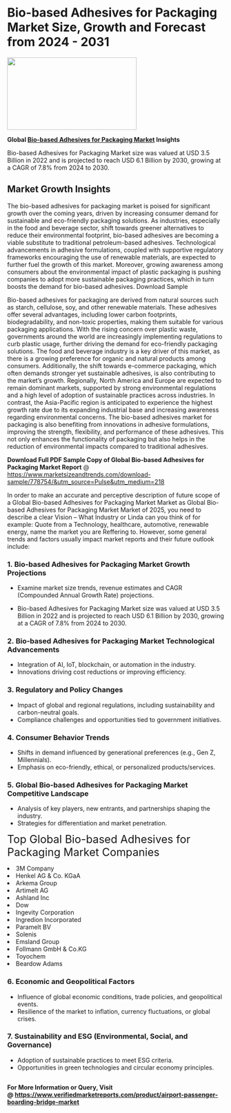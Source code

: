 <H1>Bio-based Adhesives for Packaging Market Size, Growth and Forecast from 2024 - 2031</H1><img class="aligncenter size-medium wp-image-584254" src="https://thirdeyenews.in/wp-content/uploads/2024/09/Global-Market-Research-300x168.jpeg" alt="" width="300" height="168" /><p><strong>Global&nbsp;<a href="https://www.marketsizeandtrends.com/download-sample/778754/&amp;utm_source=Pulse&amp;utm_medium=218">Bio-based Adhesives for Packaging Market</a> Insights</strong></p><p>Bio-based Adhesives for Packaging Market size was valued at USD 3.5 Billion in 2022 and is projected to reach USD 6.1 Billion by 2030, growing at a CAGR of 7.8% from 2024 to 2030.</p><p><h2>Market Growth Insights</h2> <p>The bio-based adhesives for packaging market is poised for significant growth over the coming years, driven by increasing consumer demand for sustainable and eco-friendly packaging solutions. As industries, especially in the food and beverage sector, shift towards greener alternatives to reduce their environmental footprint, bio-based adhesives are becoming a viable substitute to traditional petroleum-based adhesives. Technological advancements in adhesive formulations, coupled with supportive regulatory frameworks encouraging the use of renewable materials, are expected to further fuel the growth of this market. Moreover, growing awareness among consumers about the environmental impact of plastic packaging is pushing companies to adopt more sustainable packaging practices, which in turn boosts the demand for bio-based adhesives. Download Sample</p> <p>Bio-based adhesives for packaging are derived from natural sources such as starch, cellulose, soy, and other renewable materials. These adhesives offer several advantages, including lower carbon footprints, biodegradability, and non-toxic properties, making them suitable for various packaging applications. With the rising concern over plastic waste, governments around the world are increasingly implementing regulations to curb plastic usage, further driving the demand for eco-friendly packaging solutions. The food and beverage industry is a key driver of this market, as there is a growing preference for organic and natural products among consumers. Additionally, the shift towards e-commerce packaging, which often demands stronger yet sustainable adhesives, is also contributing to the market’s growth. Regionally, North America and Europe are expected to remain dominant markets, supported by strong environmental regulations and a high level of adoption of sustainable practices across industries. In contrast, the Asia-Pacific region is anticipated to experience the highest growth rate due to its expanding industrial base and increasing awareness regarding environmental concerns. The bio-based adhesives market for packaging is also benefiting from innovations in adhesive formulations, improving the strength, flexibility, and performance of these adhesives. This not only enhances the functionality of packaging but also helps in the reduction of environmental impacts compared to traditional adhesives. </p><p><span class=""><strong>Download Full PDF Sample Copy of Global Bio-based Adhesives for Packaging Market Report</strong> @ <a href="https://www.marketsizeandtrends.com/download-sample/778754/&amp;utm_source=Pulse&amp;utm_medium=218" target="_blank">https://www.marketsizeandtrends.com/download-sample/778754/&amp;utm_source=Pulse&amp;utm_medium=218</a></span></p><p>In order to make an accurate and perceptive description of future scope of a Global&nbsp;Bio-based Adhesives for Packaging Market Market as Global&nbsp;Bio-based Adhesives for Packaging Market Market of 2025, you need to describe a clear Vision &ndash; What Industry or Linda can you think of for example: Quote from a Technology, healthcare, automotive, renewable energy, name the market you are Reffering to. However, some general trends and factors usually impact market reports and their future outlook include:</p><h3>1.&nbsp;<strong>Bio-based Adhesives for Packaging Market Growth Projections</strong></h3><ul><li>Examine market size trends, revenue estimates and CAGR (Compounded Annual Growth Rate) projections.</li><li><p>Bio-based Adhesives for Packaging Market size was valued at USD 3.5 Billion in 2022 and is projected to reach USD 6.1 Billion by 2030, growing at a CAGR of 7.8% from 2024 to 2030.</p></li></ul><h3>2.&nbsp;<strong>Bio-based Adhesives for Packaging Market Technological Advancements</strong></h3><ul><li>Integration of AI, IoT, blockchain, or automation in the industry.</li><li>Innovations driving cost reductions or improving efficiency.</li></ul><h3>3.&nbsp;<strong>Regulatory and Policy Changes</strong></h3><ul><li>Impact of global and regional regulations, including sustainability and carbon-neutral goals.</li><li>Compliance challenges and opportunities tied to government initiatives.</li></ul><h3>4.&nbsp;<strong>Consumer Behavior Trends</strong></h3><ul><li>Shifts in demand influenced by generational preferences (e.g., Gen Z, Millennials).</li><li>Emphasis on eco-friendly, ethical, or personalized products/services.</li></ul><h3>5.&nbsp;<strong>Global Bio-based Adhesives for Packaging Market Competitive Landscape</strong></h3><ul><li>Analysis of key players, new entrants, and partnerships shaping the industry.</li><li>Strategies for differentiation and market penetration.</li></ul><p data-pm-slice="1 1 []"><span style="color: inherit; font-family: inherit; font-size: 25px;">Top Global Bio-based Adhesives for Packaging Market Companies</span></p><div class="" data-test-id=""><p><li>3M Company</li><li> Henkel AG & Co. KGaA</li><li> Arkema Group</li><li> Artimelt AG</li><li> Ashland Inc</li><li> Dow</li><li> Ingevity Corporation</li><li> Ingredion Incorporated</li><li> Paramelt BV</li><li> Solenis</li><li> Emsland Group</li><li> Follmann GmbH & Co.KG</li><li> Toyochem</li><li> Beardow Adams</li></p></div><h3>6.&nbsp;<strong>Economic and Geopolitical Factors</strong></h3><ul><li>Influence of global economic conditions, trade policies, and geopolitical events.</li><li>Resilience of the market to inflation, currency fluctuations, or global crises.</li></ul><h3>7.&nbsp;<strong>Sustainability and ESG (Environmental, Social, and Governance)</strong></h3><ul><li>Adoption of sustainable practices to meet ESG criteria.</li><li>Opportunities in green technologies and circular economy principles.</li></ul><h2><strong style="font-size: 14px;">For More Information or Query, Visit @&nbsp;</strong><a style="background-color: #ffffff; font-size: 14px;" href="https://www.marketsizeandtrends.com/report/bio-based-adhesives-for-packaging-market/" target="_blank">https://www.verifiedmarketreports.com/product/airport-passenger-boarding-bridge-market</a></h2>
